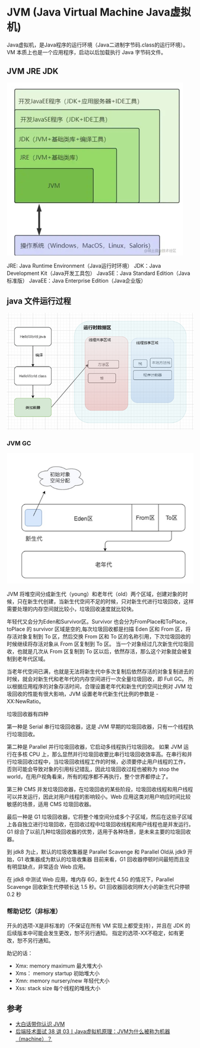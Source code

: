 # JVM (Java Virtual Machine Java虚拟机)

Java虚拟机，是Java程序的运行环境（Java二进制字节码.class的运行环境）。
VM 本质上也是一个应用程序，启动以后加载执行 Java 字节码文件。




## JVM JRE JDK
![img.png](jvm_jre.png)

JRE: Java Runtime Environment（Java运行时环境）
JDK：Java Development Kit（Java开发工具包）
JavaSE：Java Standard Edition（Java标准版）
JavaEE：Java Enterprise Edition（Java企业版）



## java 文件运行过程

![img.png](java_process.png)


### JVM GC


![img.png](eden_from_to.png)

JVM 将堆空间分成新生代（young）和老年代（old）两个区域，创建对象的时候，只在新生代创建，当新生代空间不足的时候，只对新生代进行垃圾回收，这样需要处理的内存空间就比较小，垃圾回收速度就比较快。


年轻代又会分为Eden和Survivor区。Survivor 也会分为FromPlace和ToPlace，toPlace 的 survivor 区域是空的,每次垃圾回收都是扫描 Eden 区和 From 区，将存活对象复制到 To 区，然后交换 From 区和 To 区的名称引用，下次垃圾回收的时候继续将存活对象从 From 区复制到 To 区。
当一个对象经过几次新生代垃圾回收，也就是几次从 From 区复制到 To 区以后，依然存活，那么这个对象就会被复制到老年代区域。


当老年代空间已满，也就是无法将新生代中多次复制后依然存活的对象复制进去的时候，就会对新生代和老年代的内存空间进行一次全量垃圾回收，即 Full GC。
所以根据应用程序的对象存活时间，合理设置老年代和新生代的空间比例对 JVM 垃圾回收的性能有很大影响，JVM 设置老年代新生代比例的参数是 -XX:NewRatio。



垃圾回收器有四种


第一种是 Serial 串行垃圾回收器，这是 JVM 早期的垃圾回收器，只有一个线程执行垃圾回收。

第二种是 Parallel 并行垃圾回收器，它启动多线程执行垃圾回收。
如果 JVM 运行在多核 CPU 上，那么显然并行垃圾回收要比串行垃圾回收效率高。在串行和并行垃圾回收过程中，当垃圾回收线程工作的时候，必须要停止用户线程的工作，
否则可能会导致对象的引用标记错乱，因此垃圾回收过程也被称为 stop the world，在用户视角看来，所有的程序都不再执行，整个世界都停止了。

第三种 CMS 并发垃圾回收器，在垃圾回收的某些阶段，垃圾回收线程和用户线程可以并发运行，因此对用户线程的影响较小。Web 应用这类对用户响应时间比较敏感的场景，适用 CMS 垃圾回收器。

最后一种是 G1 垃圾回收器，它将整个堆空间分成多个子区域，然后在这些子区域上各自独立进行垃圾回收，在回收过程中垃圾回收线程和用户线程也是并发运行。
G1 综合了以前几种垃圾回收器的优势，适用于各种场景，是未来主要的垃圾回收器。


到 jdk8 为止，默认的垃圾收集器是 Parallel Scavenge 和 Parallel Old从 jdk9 开始，G1 收集器成为默认的垃圾收集器 目前来看，G1 回收器停顿时间最短而且没有明显缺点，非常适合 Web 应用。

在 jdk8 中测试 Web 应用，堆内存 6G，新生代 4.5G 的情况下，Parallel Scavenge 回收新生代停顿长达 1.5 秒。G1 回收器回收同样大小的新生代只停顿 0.2 秒



### 帮助记忆（非标准）

开头的选项-X是非标准的（不保证在所有 VM 实现上都受支持），并且在 JDK 的后续版本中可能会发生更改，恕不另行通知。
指定的选项-XX不稳定，如有更改，恕不另行通知。

助记的话：
- Xmx:  memory maximum  最大堆大小
- Xms： memory startup 初始堆大小
- Xmn: memory nursery/new 年轻代大小
- Xss: stack size 每个线程的堆栈大小






## 参考
- [大白话带你认识 JVM](https://javaguide.cn/java/jvm/jvm-intro.html)
- [后端技术面试 38 讲 03丨Java虚拟机原理：JVM为什么被称为机器（machine）？](https://time.geekbang.org/column/article/168945)